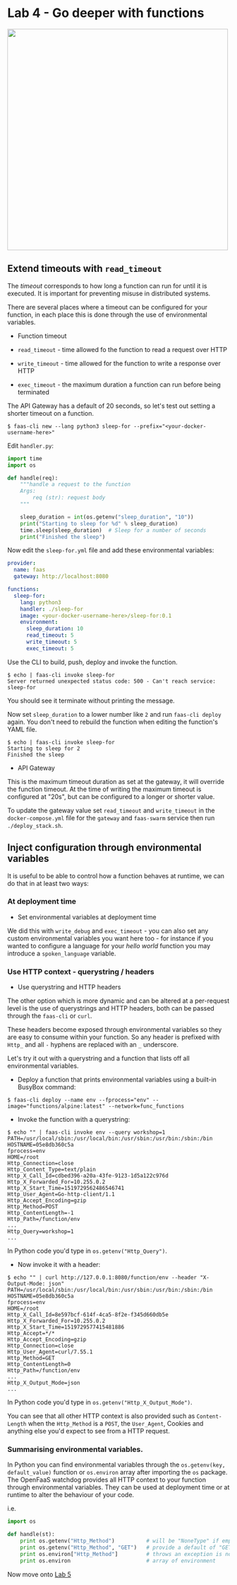 # Lab 4 - Go deeper with functions

<img src="https://github.com/openfaas/media/raw/master/OpenFaaS_Magnet_3_1_png.png" width="500px"></img>

## Extend timeouts with `read_timeout`

The *timeout* corresponds to how long a function can run for until it is executed. It is important for preventing misuse in distributed systems.

There are several places where a timeout can be configured for your function, in each place this is done through the use of environmental variables.

* Function timeout

* `read_timeout` - time allowed fo the function to read a request over HTTP
* `write_timeout` - time allowed for the function to write a response over HTTP
* `exec_timeout` - the maximum duration a function can run before being terminated

The API Gateway has a default of 20 seconds, so let's test out setting a shorter timeout on a function.

```
$ faas-cli new --lang python3 sleep-for --prefix="<your-docker-username-here>"
```

Edit `handler.py`:

```python
import time
import os

def handle(req):
    """handle a request to the function
    Args:
        req (str): request body
    """

    sleep_duration = int(os.getenv("sleep_duration", "10"))
    print("Starting to sleep for %d" % sleep_duration)
    time.sleep(sleep_duration)  # Sleep for a number of seconds
    print("Finished the sleep")
```

Now edit the `sleep-for.yml` file and add these environmental variables:

```yaml
provider:
  name: faas
  gateway: http://localhost:8080

functions:
  sleep-for:
    lang: python3
    handler: ./sleep-for
    image: <your-docker-username-here>/sleep-for:0.1
    environment:
      sleep_duration: 10
      read_timeout: 5
      write_timeout: 5
      exec_timeout: 5
```

Use the CLI to build, push, deploy and invoke the function.

```
$ echo | faas-cli invoke sleep-for
Server returned unexpected status code: 500 - Can't reach service: sleep-for
```

You should see it terminate without printing the message.

Now set `sleep_duration` to a lower number like `2` and run `faas-cli deploy` again. You don't need to rebuild the function when editing the function's YAML file.

```
$ echo | faas-cli invoke sleep-for
Starting to sleep for 2
Finished the sleep
```

* API Gateway

This is the maximum timeout duration as set at the gateway, it will override the function timeout. At the time of writing the maximum timeout is configured at "20s", but can be configured to a longer or shorter value.

To update the gateway value set `read_timeout` and `write_timeout` in the `docker-compose.yml` file for the `gateway` and `faas-swarm` service then run `./deploy_stack.sh`.

## Inject configuration through environmental variables

It is useful to be able to control how a function behaves at runtime, we can do that in at least two ways:

### At deployment time

* Set environmental variables at deployment time

We did this with `write_debug` and `exec_timeout` - you can also set any custom environmental variables you want here too - for instance if you wanted to configure a language for your *hello world* function you may introduce a `spoken_language` variable.

### Use HTTP context - querystring / headers

* Use querystring and HTTP headers

The other option which is more dynamic and can be altered at a per-request level is the use of querystrings and HTTP headers, both can be passed through the `faas-cli` or `curl`.

These headers become exposed through environmental variables so they are easy to consume within your function. So any header is prefixed with `Http_` and all `-` hyphens are replaced with an `_` underscore.

Let's try it out with a querystring and a function that lists off all environmental variables.

* Deploy a function that prints environmental variables using a built-in BusyBox command:

```
$ faas-cli deploy --name env --fprocess="env" --image="functions/alpine:latest" --network=func_functions
```

* Invoke the function with a querystring:

```
$ echo "" | faas-cli invoke env --query workshop=1
PATH=/usr/local/sbin:/usr/local/bin:/usr/sbin:/usr/bin:/sbin:/bin
HOSTNAME=05e8db360c5a
fprocess=env
HOME=/root
Http_Connection=close
Http_Content_Type=text/plain
Http_X_Call_Id=cdbed396-a20a-43fe-9123-1d5a122c976d
Http_X_Forwarded_For=10.255.0.2
Http_X_Start_Time=1519729562486546741
Http_User_Agent=Go-http-client/1.1
Http_Accept_Encoding=gzip
Http_Method=POST
Http_ContentLength=-1
Http_Path=/function/env
...
Http_Query=workshop=1
...
```

In Python code you'd type in `os.getenv("Http_Query")`.

* Now invoke it with a header:

```
$ echo "" | curl http://127.0.0.1:8080/function/env --header "X-Output-Mode: json"
PATH=/usr/local/sbin:/usr/local/bin:/usr/sbin:/usr/bin:/sbin:/bin
HOSTNAME=05e8db360c5a
fprocess=env
HOME=/root
Http_X_Call_Id=8e597bcf-614f-4ca5-8f2e-f345d660db5e
Http_X_Forwarded_For=10.255.0.2
Http_X_Start_Time=1519729577415481886
Http_Accept=*/*
Http_Accept_Encoding=gzip
Http_Connection=close
Http_User_Agent=curl/7.55.1
Http_Method=GET
Http_ContentLength=0
Http_Path=/function/env
...
Http_X_Output_Mode=json
...
```

In Python code you'd type in `os.getenv("Http_X_Output_Mode")`.

You can see that all other HTTP context is also provided such as `Content-Length` when the `Http_Method` is a `POST`, the `User_Agent`, Cookies and anything else you'd expect to see from a HTTP request.

### Summarising environmental variables.

In Python you can find environmental variables through the `os.getenv(key, default_value)` function or `os.environ` array after importing the `os` package. The OpenFaaS watchdog provides all HTTP context to your function through environmental variables. They can be used at deployment time or at runtime to alter the behaviour of your code.

i.e.

```python
import os

def handle(st):
    print os.getenv("Http_Method")          # will be "NoneType" if empty
    print os.getenv("Http_Method", "GET")   # provide a default of "GET" if empty
    print os.environ["Http_Method"]         # throws an exception is not present
    print os.environ                        # array of environment
```

Now move onto [Lab 5](lab5.md)
